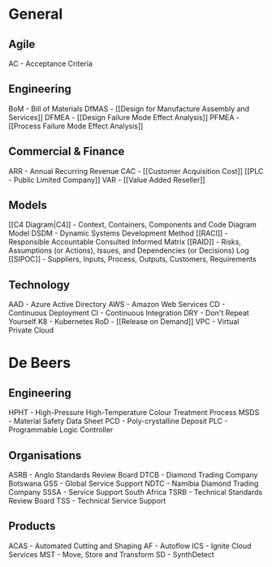 # General
## Agile
AC - Acceptance Criteria
## Engineering
BoM - Bill of Materials
DfMAS - [[Design for Manufacture Assembly and Services]]
DFMEA - [[Design Failure Mode Effect Analysis]]
PFMEA - [[Process Failure Mode Effect Analysis]]
## Commercial & Finance
ARR - Annual Recurring Revenue
CAC - [[Customer Acquisition Cost]]
[[PLC - Public Limited Company]]
VAR - [[Value Added Reseller]]
## Models
[[C4  Diagram|C4]] - Context, Containers, Components and Code Diagram Model
DSDM - Dynamic Systems Development Method
[[RACI]] - Responsible Accountable Consulted Informed Matrix
[[RAID]] - Risks, Assumptions (or Actions), Issues, and Dependencies (or Decisions) Log
[[SIPOC]] - Suppliers, Inputs, Process, Outputs, Customers, Requirements
## Technology
AAD - Azure Active Directory
AWS - Amazon Web Services
CD - Continuous Deployment
CI - Continuous Integration
DRY - Don't Repeat Yourself
K8 - Kubernetes
RoD - [[Release on Demand]]
VPC - Virtual Private Cloud

# De Beers
## Engineering
HPHT - High-Pressure High-Temperature Colour Treatment Process
MSDS - Material Safety Data Sheet
PCD - Poly-crystalline Deposit
PLC - Programmable Logic Controller
## Organisations
ASRB - Anglo Standards Review Board
DTCB - Diamond Trading Company Botswana
GSS - Global Service Support
NDTC - Namibia Diamond Trading Company
SSSA - Service Support South Africa
TSRB - Technical Standards Review Board
TSS - Technical Service Support
## Products
ACAS - Automated Cutting and Shaping
AF - Autoflow
ICS - Ignite Cloud Services
MST - Move, Store and Transform
SD - SynthDetect